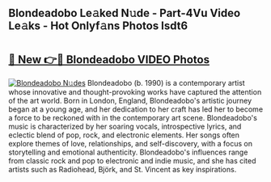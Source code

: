 ## Blondeadobo Le𝚊ked N𝚞de - Part-4Vu Video Le𝚊ks - Hot Onlyf𝚊ns Photos Isdt6

# <h2><a href="http://ac12635.deff.icu/?id=Blondeadobo">🔗 New 👉🔴 Blondeadobo VIDEO Photos</a></h2>

[![Blondeadobo N𝚞des](https://i.imgur.com/rIISA9y.gif)](http://ac12635.deff.icu/?id=Blondeadobo)
Blondeadobo (b. 1990) is a contemporary artist whose innovative and thought-provoking works have captured the attention of the art world. Born in London, England, Blondeadobo's artistic journey began at a young age, and her dedication to her craft has led her to become a force to be reckoned with in the contemporary art scene. Blondeadobo's music is characterized by her soaring vocals, introspective lyrics, and eclectic blend of pop, rock, and electronic elements. Her songs often explore themes of love, relationships, and self-discovery, with a focus on storytelling and emotional authenticity. Blondeadobo's influences range from classic rock and pop to electronic and indie music, and she has cited artists such as Radiohead, Björk, and St. Vincent as key inspirations.
